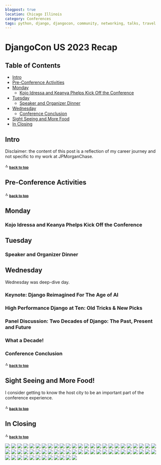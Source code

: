 ```yaml
---
blogpost: true
location: Chicago Illinois
category: Conferences
tags: python, django, djangocon, community, networking, talks, travel
---
```


# DjangoCon US 2023 Recap

Table of Contents
-----------------

- [Intro](#intro)
- [Pre-Conference Activities](#pre-conference-activities)
- [Monday](#monday)
    - [Kojo Idressa and Keanya Phelps Kick Off the Conference](#kojo-idressa-and-keanya-phelps-kick-off-the-conference)
- [Tuesday](#tuesday)
    - [Speaker and Organizer Dinner](#speaker-and-organizer-dinner)
- [Wednesday](#wednesday)
    - [Conference Conclusion](#conference-conclusion)
- [Sight Seeing and More Food](#sight-seeing-and-more-food)
- [In Closing](#in-closing)

## Intro

Disclaimer: the content of this post is a reflection of my career journey and not specific to my work at JPMorganChase.

<!--
https://2025.djangocon.us/schedule/
-->

🔝 <sub>[**back to top**](#table-of-contents)</sub>

## Pre-Conference Activities

🔝 <sub>[**back to top**](#table-of-contents)</sub>

## Monday

### Kojo Idressa and Keanya Phelps Kick Off the Conference

## Tuesday

<!--
#### Django Social T-Shirt
-->

### Speaker and Organizer Dinner

## Wednesday

Wednesday was deep-dive day. 

### Keynote: Django Reimagined For The Age of AI

<!--
https://2025.djangocon.us/talks/keynote-wednesday/
-->

### High Performance Django at Ten: Old Tricks & New Picks

<!--
https://2025.djangocon.us/talks/high-performance-django-at-ten-old-tricks-new-picks/
-->

### Panel Discussion: Two Decades of Django: The Past, Present and Future

<!--
https://2025.djangocon.us/talks/panel-discussion-details/
-->

### What a Decade!

<!--
https://2025.djangocon.us/talks/what-a-decade/
-->

### Conference Conclusion

🔝 <sub>[**back to top**](#table-of-contents)</sub>

## Sight Seeing and More Food!

I consider getting to know the host city to be an important part of the conference experience. 

🔝 <sub>[**back to top**](#table-of-contents)</sub>

## In Closing

🔝 <sub>[**back to top**](#table-of-contents)</sub>

![](djangocon-us-2025-recap-images/amorino-ice-cream-flash-mob.jpeg)
![](djangocon-us-2025-recap-images/amorino-me-and-mariatta.png)
![](djangocon-us-2025-recap-images/amorino-vanilla-and-chocolate.jpg)
![](djangocon-us-2025-recap-images/art-institute-of-chicago-a-sunday-on-la-grande-jatte-crowd.jpg)
![](djangocon-us-2025-recap-images/art-institute-of-chicago-a-sunday-on-la-grande-jatte-detail.jpg)
![](djangocon-us-2025-recap-images/art-institute-of-chicago-america-windows.jpg)
![](djangocon-us-2025-recap-images/art-institute-of-chicago-american-gothic.jpg)
![](djangocon-us-2025-recap-images/art-institute-of-chicago-improvisation-no-30.jpg)
![](djangocon-us-2025-recap-images/art-institute-of-chicago-mr-pointy.jpg)
![](djangocon-us-2025-recap-images/art-institute-of-chicago-nighthawks.jpg)
![](djangocon-us-2025-recap-images/art-institute-of-chicago-outside.jpg)
![](djangocon-us-2025-recap-images/art-institute-of-chicago-room.jpg)
![](djangocon-us-2025-recap-images/art-institute-of-chicago-self-portrait.jpg)
![](djangocon-us-2025-recap-images/art-institute-of-chicago-the-old-guitarist.jpg)
![](djangocon-us-2025-recap-images/broken-shaker-bar.jpg)
![](djangocon-us-2025-recap-images/carnivale-bar.jpg)
![](djangocon-us-2025-recap-images/carnivale-dining-room.jpg)
![](djangocon-us-2025-recap-images/carnivale-dinner.jpg)
![](djangocon-us-2025-recap-images/chicago-river-at-night.jpg)
![](djangocon-us-2025-recap-images/chicago-river-daylight.jpg)
![](djangocon-us-2025-recap-images/djangocon-africa-raffle.jpg)
![](djangocon-us-2025-recap-images/djangocon-us-gifts-from-afi-and-velda.jpg)
![](djangocon-us-2025-recap-images/djangocon-us-happy-birthday-django-cake.jpg)
![](djangocon-us-2025-recap-images/djangocon-us-hey-we-dont-do-that-here.jpg)
![](djangocon-us-2025-recap-images/djangocon-us-me-afi-and-velda.png)
![](djangocon-us-2025-recap-images/djangocon-us-me-and-jon.jpeg)
![](djangocon-us-2025-recap-images/djangocon-us-me-jeff-marlene-paolo.png)
![](djangocon-us-2025-recap-images/djangocon-us-my-badge.jpg)
![](djangocon-us-2025-recap-images/djangocon-us-puzzle-swag.jpg)
![](djangocon-us-2025-recap-images/djangocon-us-python-distilled-signed.jpg)
![](djangocon-us-2025-recap-images/field-museum-alaskan-brown-bears.jpg)
![](djangocon-us-2025-recap-images/field-museum-apatosaurus-footprint-comparison.jpg)
![](djangocon-us-2025-recap-images/field-museum-benld-meteorite-exhibit.jpg)
![](djangocon-us-2025-recap-images/field-museum-benld-meteorite.jpg)
![](djangocon-us-2025-recap-images/field-museum-chinese-masks.jpg)
![](djangocon-us-2025-recap-images/field-museum-coelacanth-replica.jpg)
![](djangocon-us-2025-recap-images/field-museum-esquel-meteorite.jpg)
![](djangocon-us-2025-recap-images/field-museum-gold-nugget.jpg)
![](djangocon-us-2025-recap-images/field-museum-imperal-topaz-pendant.jpg)
![](djangocon-us-2025-recap-images/field-museum-inside-ancient-egypt.jpg)
![](djangocon-us-2025-recap-images/field-museum-megalodon-shark-replica-jaw.jpg)
![](djangocon-us-2025-recap-images/field-museum-patagotitan-maroyum.jpg)
![](djangocon-us-2025-recap-images/field-museum-the-chicago-archaeopteryx.jpg)
![](djangocon-us-2025-recap-images/field-museum-the-lions-of-tsavo.jpg)
![](djangocon-us-2025-recap-images/field-museum-this-fish-dies-the-day-of-the-impact.jpg)
![](djangocon-us-2025-recap-images/giordanos-me-jacob-tim-mariatta.png)
![](djangocon-us-2025-recap-images/giordanos-pizza-crowd.jpg)
![](djangocon-us-2025-recap-images/giordanos-pizza.jpg)
![](djangocon-us-2025-recap-images/happy-times.jpg)
![](djangocon-us-2025-recap-images/oak-street-beach.jpg)
![](djangocon-us-2025-recap-images/on-the-red-line.jpg)
![](djangocon-us-2025-recap-images/original-house-of-pancakes-strawberry-crepes.jpg)
![](djangocon-us-2025-recap-images/punch-bowl-foosball.jpg)
![](djangocon-us-2025-recap-images/shaws-chocolate-cake.jpg)
![](djangocon-us-2025-recap-images/shaws-cod.jpg)
![](djangocon-us-2025-recap-images/shaws-shrimp-cocktail.jpg)
![](djangocon-us-2025-recap-images/thompson-chicago-city-view.jpg)
![](djangocon-us-2025-recap-images/thompson-chicago-room.jpg)
![](djangocon-us-2025-recap-images/view-of-chicago-coast-going-forward.jpg)
![](djangocon-us-2025-recap-images/view-of-chicago-coast-looking-back.jpg)
![](djangocon-us-2025-recap-images/wendella-boat-tour-kickoff.jpg)
![](djangocon-us-2025-recap-images/wendella-the-boat.jpg)
